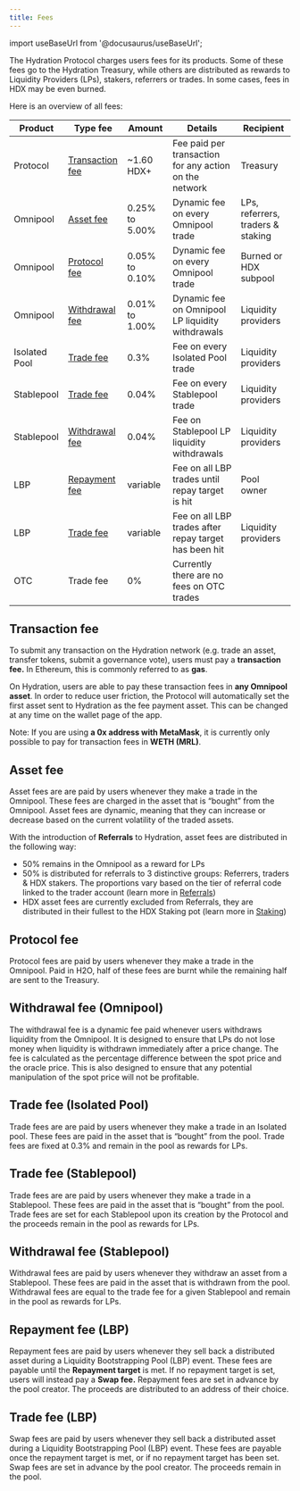 ```yaml
---
title: Fees
---
```


import useBaseUrl from '@docusaurus/useBaseUrl';

The Hydration Protocol charges users fees for its products. Some of these fees go to the Hydration Treasury, while others are distributed as rewards to Liquidity Providers (LPs), stakers, referrers or trades. In some cases, fees in HDX may be even burned.

Here is an overview of all fees:

| Product       | Type fee                             | Amount         | Details                                                | Recipient              |
| ------------- | ------------------------------------ | -------------- | ------------------------------------------------------ | ---------------------- |
| Protocol      | [Transaction fee](#transaction-fee)  | ~1.60 HDX+     | Fee paid per transaction for any action on the network | Treasury               |
| Omnipool      | [Asset fee](#asset-fee)              | 0.25% to 5.00% | Dynamic fee on every Omnipool trade                    | LPs, referrers, traders & staking |
| Omnipool      | [Protocol fee](#protocol-fee)        | 0.05% to 0.10% | Dynamic fee on every Omnipool trade                    | Burned or HDX subpool  |
| Omnipool      | [Withdrawal fee](#withdrawal-fee-omnipool)| 0.01% to 1.00% | Dynamic fee on Omnipool LP liquidity withdrawals  | Liquidity providers    |
| Isolated Pool | [Trade fee](#trade-fee-isolated-pool)| 0.3%           | Fee on every Isolated Pool trade                       | Liquidity providers    |
| Stablepool    | [Trade fee](#trade-fee-stablepool)   | 0.04%          | Fee on every Stablepool trade                          | Liquidity providers    |
| Stablepool    | [Withdrawal fee](#withdrawal-fee-stablepool)| 0.04%   | Fee on Stablepool LP liquidity withdrawals             | Liquidity providers    |
| LBP           | [Repayment fee](#repayment-fee-lbp)  | variable       | Fee on all LBP trades until repay target is hit        | Pool owner             |
| LBP           | [Trade fee](#trade-fee-lbp)          | variable       | Fee on all LBP trades after repay target has been hit  | Liquidity providers    |
| OTC           | Trade fee                            | 0%             | Currently there are no fees on OTC trades              |                        |

## Transaction fee
To submit any transaction on the Hydration network (e.g. trade an asset, transfer tokens, submit a governance vote), users must pay a **transaction fee.** In Ethereum, this is commonly referred to as **gas**.

On Hydration, users are able to pay these transaction fees in **any Omnipool asset**. In order to reduce user friction, the Protocol will automatically set the first asset sent to Hydration as the fee payment asset. This can be changed at any time on the wallet page of the app.

Note: If you are using **a 0x address with MetaMask**, it is currently only possible to pay for transaction fees in **WETH (MRL)**.

## Asset fee
Asset fees are are paid by users whenever they make a trade in the Omnipool. These fees are charged in the asset that is “bought” from the Omnipool. Asset fees are dynamic, meaning that they can increase or decrease based on the current volatility of the traded assets.

With the introduction of **Referrals** to Hydration, asset fees are distributed in the following way:

- 50% remains in the Omnipool as a reward for LPs
- 50% is distributed for referrals to 3 distinctive groups: Referrers, traders & HDX stakers. The proportions vary based on the tier of referral code linked to the trader account (learn more in [Referrals](/community/referrals))
- HDX asset fees are currently excluded from Referrals, they are distributed in their fullest to the HDX Staking pot (learn more in [Staking](/products/staking))



## Protocol fee
Protocol fees are paid by users whenever they make a trade in the Omnipool. Paid in H2O, half of these fees are burnt while the remaining half are sent to the Treasury.


## Withdrawal fee (Omnipool)
The withdrawal fee is a dynamic fee paid whenever users withdraws liquidity from the Omnipool. It is designed to ensure that LPs do not lose money when liquidity is withdrawn immediately after a price change. The fee is calculated as the percentage difference between the spot price and the oracle price. This is also designed to ensure that any potential manipulation of the spot price will not be profitable.

## Trade fee (Isolated Pool)
Trade fees are are paid by users whenever they make a trade in an Isolated pool. These fees are paid in the asset that is “bought” from the pool. Trade fees are fixed at 0.3% and remain in the pool as rewards for LPs.

## Trade fee (Stablepool)
Trade fees are are paid by users whenever they make a trade in a Stablepool. These fees are paid in the asset that is “bought” from the pool. Trade fees are set for each Stablepool upon its creation by the Protocol and the proceeds remain in the pool as rewards for LPs.

## Withdrawal fee (Stablepool)
Withdrawal fees are paid by users whenever they withdraw an asset from a Stablepool. These fees are paid in the asset that is withdrawn from the pool. Withdrawal fees are equal to the trade fee for a given Stablepool and remain in the pool as rewards for LPs.

## Repayment fee (LBP)
Repayment fees are paid by users whenever they sell back a distributed asset during a Liquidity Bootstrapping Pool (LBP) event. These fees are payable until the **Repayment target** is met. If no repayment target is set, users will instead pay a **Swap fee.** Repayment fees are set in advance by the pool creator. The proceeds are distributed to an address of their choice.

## Trade fee (LBP)
Swap fees are paid by users whenever they sell back a distributed asset during a Liquidity Bootstrapping Pool (LBP) event. These fees are payable once the repayment target is met, or if no repayment target has been set. Swap fees are set in advance by the pool creator. The proceeds remain in the pool.
